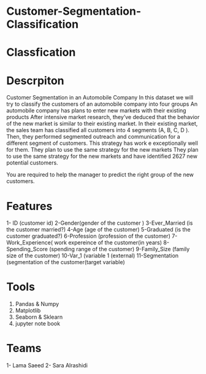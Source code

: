# Customer-Segmentation-Classification
# Classfication
  # Descrpiton 

Customer Segmentation in an Automobile Company
In this dataset we will try to classify the customers of an automobile company into four groups
An automobile company has plans to enter new markets with their existing products After intensive market research, they’ve deduced that the behavior of the new market is similar to their existing market. 
In their existing market, the sales team has classified all customers into 4 segments (A, B, C, D ). Then, they performed segmented outreach and communication for a different segment of customers. This strategy has work e exceptionally well for them. They plan to use the same strategy for the new markets
They plan to use the same strategy for the new markets and have identified 2627 new potential customers.

You are required to help the manager to predict the right group of the new customers.

 # Features

1- ID (customer id)
2-Gender(gender of the customer )
3-Ever_Married (is the customer married?)
4-Age (age of the customer)
5-Graduated (is the customer graduated?)
6-Profession (profession of the customer)
7-Work_Experience( work expereince of the customer(in years)
8-Spending_Score (spending range of the customer)
9-Family_Size (family size of the customer)
10-Var_1 (variable 1 (external)
11-Segmentation (segmentation of the customer(target variable)

  # Tools


<ol>
<li>  Pandas & Numpy   </li>

<li> Matplotlib  </li>

   <li> Seaborn &  Sklearn  </li>
 <li> jupyter note book </li>
</ol>


 # Teams

 1- Lama Saeed
 2- Sara Alrashidi
